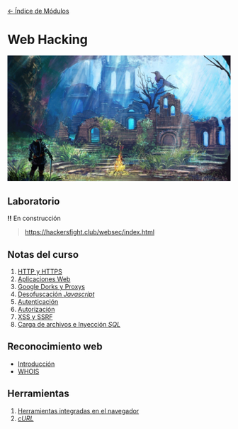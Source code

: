 [<- Índice de Módulos](../HackingFightClub.md)
# Web Hacking

![bonfire2.jpg](../../imagenes/bonfire2.jpg)

## Laboratorio

**!!** En construcción

> https://hackersfight.club/websec/index.html

## Notas del curso

1. [HTTP y HTTPS](apuntes/HFC25_09_2024.md)
2. [Aplicaciones Web](apuntes/AplicacionWeb.md)
3. [Google Dorks y Proxys](apuntes/HFC26_09_2024.md)
4. [Desofuscación *Javascript*](apuntes/JavascriptDeobfuscation.md)
5. [Autenticación](apuntes/HFC27_09_2024.md)
6. [Autorización](apuntes/HFC30_09_2024.md)
7. [XSS y SSRF](apuntes/HFC01_10_2024.md)
8. [Carga de archivos e Inyección *SQL*](apuntes/HFC02_10_2024.md)

## Reconocimiento web

- [Introducción](reconocimiento/web_introRecon.md)
- [WHOIS](reconocimiento/web_whois.md)

## Herramientas

1. [Herramientas integradas en el navegador](herramientas/BrowserDevTools.md)
1. [*cURL*](herramientas/cURL.md)